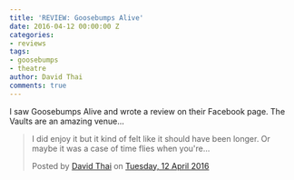 ```yaml
---
title: 'REVIEW: Goosebumps Alive'
date: 2016-04-12 00:00:00 Z
categories:
- reviews
tags:
- goosebumps
- theatre
author: David Thai
comments: true
---
```


I saw Goosebumps Alive and wrote a review on their Facebook page. The Vaults are an amazing venue...
<div id="fb-root"></div>
<script>(function(d, s, id) {
  var js, fjs = d.getElementsByTagName(s)[0];
  if (d.getElementById(id)) return;
  js = d.createElement(s); js.id = id;
  js.src = "//connect.facebook.net/en_GB/sdk.js#xfbml=1&version=v2.6&appId=186250093794";
  fjs.parentNode.insertBefore(js, fjs);
}(document, 'script', 'facebook-jssdk'));</script>

<div class="fb-post" data-href="https://www.facebook.com/dafuloth/posts/10100394627562843" data-width="500" data-show-text="true"><div class="fb-xfbml-parse-ignore"><blockquote cite="https://www.facebook.com/dafuloth/posts/10100394627562843:0"><p>I did enjoy it but it kind of felt like it should have been longer. Or maybe it was a case of time flies when you&#039;re...</p>Posted by <a href="#" role="button">David Thai</a> on&nbsp;<a href="https://www.facebook.com/dafuloth/posts/10100394627562843:0">Tuesday, 12 April 2016</a></blockquote></div></div>

